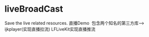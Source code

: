 # liveBroadCast
Save the live related resources.
直播Demo  包含两个知名的第三方库--> ijkplayer(实现直播拉流)
LFLiveKit实现直播推流
